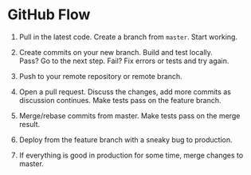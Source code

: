 # GitHub Flow
1. Pull in the latest code. Create a branch from `master`. Start working.    

2. Create commits on your new branch. Build and test locally.  
  Pass? Go to the next step. Fail? Fix errors or tests and try again.  

3. Push to your remote repository or remote branch.  

4. Open a pull request. Discuss the changes, add more commits 
  as discussion continues. Make tests pass on the feature branch. 
  
5. Merge/rebase commits from master. Make tests pass on the merge result.  

6. Deploy from the feature branch with a sneaky bug to production.

7. If everything is good in production for some time, merge changes to master. 